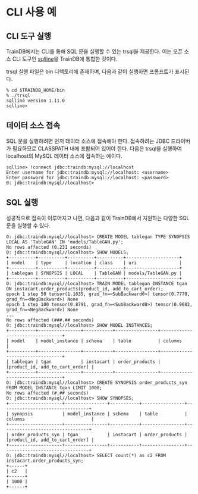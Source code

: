 # CLI 사용 예

## CLI 도구 실행

TrainDB에서는 CLI를 통해 SQL 문을 실행할 수 있는 trsql을 제공한다. 이는 오픈 소스 CLI 도구인 [sqlline](https://github.com/julianhyde/sqlline)을 TrainDB에 통합한 것이다.

trsql 실행 파일은 bin 디렉토리에 존재하며, 다음과 같이 실행하면 프롬프트가 표시된다.
```console
% cd $TRAINDB_HOME/bin
% ./trsql
sqlline version 1.11.0
sqlline>
```

## 데이터 소스 접속
SQL 문을 실행하려면 먼저 데이터 소스에 접속해야 한다. 접속하려는 JDBC 드라이버가 필요하므로 CLASSPATH 내에 포함되어 있어야 한다. 다음은 trsql을 실행하여 localhost의 MySQL 데이터 소스에 접속하는 예이다.
```console
sqlline> !connect jdbc:traindb:mysql://localhost
Enter username for jdbc:traindb:mysql://localhost: <username>
Enter password for jdbc:traindb:mysql://localhost: <password>
0: jdbc:traindb:mysql//localhost> 
```

## SQL 실행
성공적으로 접속이 이루어지고 나면, 다음과 같이 TrainDB에서 지원하는 다양한 SQL 문을 실행할 수 있다.
```console
0: jdbc:traindb:mysql//localhost> CREATE MODEL tablegan TYPE SYNOPSIS LOCAL AS 'TableGAN' IN 'models/TableGAN.py';
No rows affected (0.231 seconds)
0: jdbc:traindb:mysql//localhost> SHOW MODELS;
+----------+----------+----------+----------+--------------------+
| model    | type     | location | class    | uri                |
+----------+----------+----------+----------+--------------------+
| tablegan | SYNOPSIS | LOCAL    | TableGAN | models/TableGAN.py |
+----------+----------+----------+----------+--------------------+
0: jdbc:traindb:mysql//localhost> TRAIN MODEL tablegan INSTANCE tgan ON instacart.order_products(product_id, add_to_cart_order);
epoch 1 step 50 tensor(1.1035, grad_fn=<SubBackward0>) tensor(0.7770, grad_fn=<NegBackward>) None
epoch 1 step 100 tensor(0.8791, grad_fn=<SubBackward0>) tensor(0.9682, grad_fn=<NegBackward>) None
...
No rows affected (###.## seconds)
0: jdbc:traindb:mysql//localhost> SHOW MODEL INSTANCES;
+----------+----------------+-----------+----------------+---------------------------------+
| model    | model_instance | schema    | table          | columns                         |
+----------+----------------+-----------+----------------+---------------------------------+
| tablegan | tgan           | instacart | order_products | [product_id, add_to_cart_order] |
+----------+----------------+-----------+----------------+---------------------------------+
0: jdbc:traindb:mysql//localhost> CREATE SYNOPSIS order_products_syn FROM MODEL INSTANCE tgan LIMIT 1000;
No rows affected (#.## seconds)
0: jdbc:traindb:mysql//localhost> SHOW SYNOPSES;
+--------------------+----------------+-----------+----------------+---------------------------------+
| synopsis           | model_instance | schema    | table          | columns                         |
+--------------------+----------------+-----------+----------------+---------------------------------+
| order_products_syn | tgan           | instacart | order_products | [product_id, add_to_cart_order] |
+--------------------+----------------+-----------+----------------+---------------------------------+
0: jdbc:traindb:mysql//localhost> SELECT count(*) as c2 FROM instacart.order_products_syn;
+------+
| c2   |
+------+
| 1000 |
+------+
```
